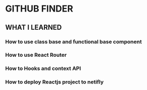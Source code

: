 # GITHUB FINDER

## WHAT I LEARNED

### How to use class base and functional base component
### How to use React Router
### How to Hooks and context API
### How to deploy Reactjs project to netifly
